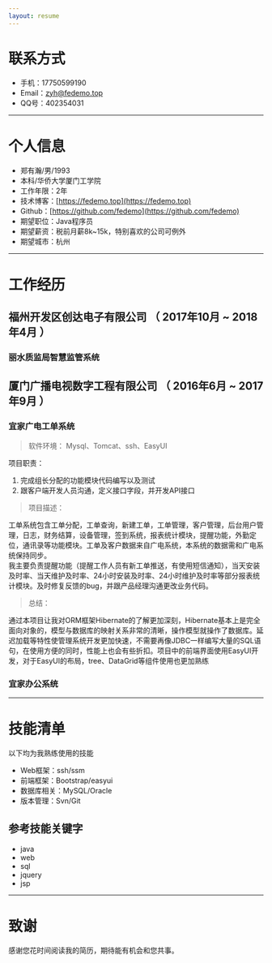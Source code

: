 ```yaml
---
layout: resume
---
```

# 联系方式

- 手机：17750599190
- Email：zyh@fedemo.top
- QQ号：402354031

---

# 个人信息

 - 郑有瀚/男/1993
 - 本科/华侨大学厦门工学院
 - 工作年限：2年
 - 技术博客：[https://fedemo.top](https://fedemo.top)
 - Github：[https://github.com/fedemo](https://github.com/fedemo)
 - 期望职位：Java程序员
 - 期望薪资：税前月薪8k~15k，特别喜欢的公司可例外
 - 期望城市：杭州

---

# 工作经历  

## 福州开发区创达电子有限公司 （ 2017年10月 ~ 2018年4月 ）

### 丽水质监局智慧监管系统

## 厦门广播电视数字工程有限公司 （ 2016年6月 ~ 2017年9月 ）

### 宜家广电工单系统

>软件环境： Mysql、Tomcat、ssh、EasyUI   

项目职责：   

1.	完成组长分配的功能模块代码编写以及测试   
2.	跟客户端开发人员沟通，定义接口字段，并开发API接口   

>项目描述：   

工单系统包含工单分配，工单查询，新建工单，工单管理，客户管理，后台用户管理，日志，财务结算，设备管理，签到系统，报表统计模块，提醒功能，外勤定位，通讯录等功能模块。工单及客户数据来自广电系统，本系统的数据需和广电系统保持同步。         
我主要负责提醒功能（提醒工作人员有新工单推送，有使用短信通知），当天安装及时率、当天维护及时率、24小时安装及时率、24小时维护及时率等部分报表统计模块。及时修复反馈的bug，并跟产品经理沟通更改业务代码。

>总结：   

通过本项目让我对ORM框架Hibernate的了解更加深刻，Hibernate基本上是完全面向对象的，模型与数据库的映射关系非常的清晰，操作模型就操作了数据库。延迟加载等特性使管理系统开发更加快速，不需要再像JDBC一样编写大量的SQL语句，在使用方便的同时，性能上也会有些折扣。项目中的前端界面使用EasyUI开发，对于EasyUI的布局，tree、DataGrid等组件使用也更加熟练

### 宜家办公系统



---
# 技能清单
以下均为我熟练使用的技能

- Web框架：ssh/ssm
- 前端框架：Bootstrap/easyui
- 数据库相关：MySQL/Oracle
- 版本管理：Svn/Git

## 参考技能关键字

- java
- web
- sql
- jquery
- jsp

---

# 致谢
感谢您花时间阅读我的简历，期待能有机会和您共事。
